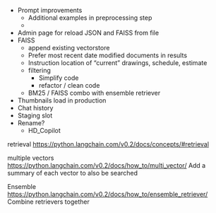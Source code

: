 - Prompt improvements
	- Additional examples in preprocessing step
	- 
- Admin page for reload JSON and FAISS from file
- FAISS
	- append existing vectorstore
	- Prefer most recent date modified documents in results
	- Instruction location of “current” drawings, schedule, estimate
	- filtering
		- Simplify code
		- refactor / clean code
	- BM25 / FAISS combo with ensemble retriever
- Thumbnails load in production
- Chat history
- Staging slot
- Rename?
	- HD_Copilot

retrieval
https://python.langchain.com/v0.2/docs/concepts/#retrieval

multiple vectors
https://python.langchain.com/v0.2/docs/how_to/multi_vector/
Add a summary of each vector to also be searched

Ensemble
https://python.langchain.com/v0.2/docs/how_to/ensemble_retriever/
Combine retrievers together
